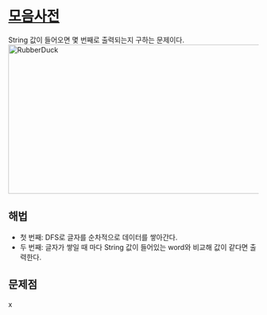 # [모음사전](https://github.com/malvr00/Java-algorithm/blob/master/programmers/level2/stap23/src/Main.java)

String 값이 들어오면 몇 번째로 출력되는지 구하는 문제이다.<br/>
<img src="https://github.com/malvr00/Java-algorithm/assets/77275513/b897727e-f3ea-43c8-a958-870cf3679716" width="600px" height="300px"
title="100px" alt="RubberDuck"></img><br/>

## 해법
* 첫 번째: DFS로 글자를 순차적으로 데이터를 쌓아간다.
* 두 번째: 글자가 쌓일 때 마다 String 값이 들어있는 word와 비교해 값이 같다면 출력한다.



## 문제점
x